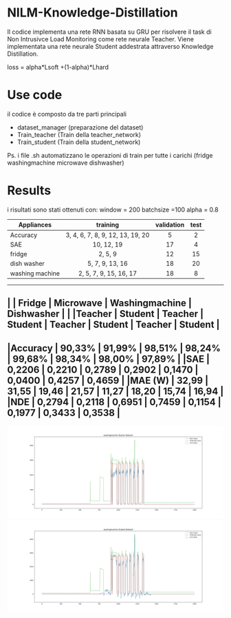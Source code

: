 # NILM-Knowledge-Distillation

Il codice implementa una rete RNN basata su GRU per risolvere il task di Non Intrusivce Load Monitoring come rete neurale Teacher. Viene implementata una rete neurale Student addestrata attraverso Knowledge Distillation. 

loss = alpha*Lsoft +(1-alpha)*Lhard


# Use code 
il codice è composto da tre parti principali 
- dataset_manager (preparazione del dataset)
- Train_teacher (Train della teacher_network)
- Train_student (Train della student_network)

Ps. i file .sh automatizzano le operazioni di train per tutte i carichi (fridge washingmachine microwave dishwasher)

# Results
i risultati sono stati ottenuti con:
window = 200
batchsize =100
alpha = 0.8

| Appliances      |      training                    |  validation | test   |
|-----------------|:--------------------------------:|:-----------:|:------:|
| Accuracy          | 3, 4, 6, 7, 8, 9, 12, 13, 19, 20 |     5       |   2    |
| SAE       | 10, 12, 19                       |    17       |   4    |
| fridge          | 2, 5, 9                          |     12      |   15   |
| dish washer     | 5, 7, 9, 13, 16                  |     18      |   20   |
| washing machine | 2, 5, 7, 9, 15, 16, 17           |      18     |   8    |

 -------------------------------------------------------------------------------------------
|	          |       Fridge		  |      Microwave		|   Washingmachine	|    	Dishwasher    |
|	          |Teacher	| Student |	Teacher	| Student |	Teacher	| Student	| Teacher	| Student |
 -------------------------------------------------------------------------------------------
|Accuracy	  | 90,33%  | 91,99%	| 98,51%  | 98,24%	| 99,68%	| 98,34%	| 98,00%	| 97,89%  |
|SAE 	      | 0,2206	| 0,2210	| 0,2789  | 0,2902	| 0,1470	| 0,0400	| 0,4257	| 0,4659  |
|MAE (W)	  | 32,99	  | 31,55	  | 19,46	  | 21,57	  | 11,27	  | 18,20	  | 15,74	  | 16,94   |
|NDE	      | 0,2794	| 0,2118	| 0,6951	| 0,7459	| 0,1154	| 0,1977	| 0,3433	| 0,3538  |
 -------------------------------------------------------------------------------------------
 
![](images/washingmachineteacher.png)
![](images/washingmachinestudent.png)
